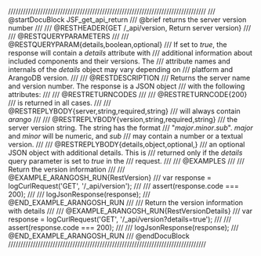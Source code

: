 ////////////////////////////////////////////////////////////////////////////////
/// @startDocuBlock JSF_get_api_return
/// @brief returns the server version number
///
/// @RESTHEADER{GET /_api/version, Return server version}
///
/// @RESTQUERYPARAMETERS
///
/// @RESTQUERYPARAM{details,boolean,optional}
/// If set to *true*, the response will contain a *details* attribute with
/// additional information about included components and their versions. The
/// attribute names and internals of the *details* object may vary depending on
/// platform and ArangoDB version.
///
/// @RESTDESCRIPTION
/// Returns the server name and version number. The response is a JSON object
/// with the following attributes:
///
/// @RESTRETURNCODES
///
/// @RESTRETURNCODE{200}
/// is returned in all cases.
///
/// @RESTREPLYBODY{server,string,required,string}
/// will always contain *arango*
///
/// @RESTREPLYBODY{version,string,required,string}
/// the server version string. The string has the format
/// "*major*.*minor*.*sub*". *major* and *minor* will be numeric, and *sub*
/// may contain a number or a textual version.
///
/// @RESTREPLYBODY{details,object,optional,}
/// an optional JSON object with additional details. This is
/// returned only if the *details* query parameter is set to *true* in the
/// request.
///
/// @EXAMPLES
///
/// Return the version information
///
/// @EXAMPLE_ARANGOSH_RUN{RestVersion}
///     var response = logCurlRequest('GET', '/_api/version');
///
///     assert(response.code === 200);
///
///     logJsonResponse(response);
/// @END_EXAMPLE_ARANGOSH_RUN
///
/// Return the version information with details
///
/// @EXAMPLE_ARANGOSH_RUN{RestVersionDetails}
///     var response = logCurlRequest('GET', '/_api/version?details=true');
///
///     assert(response.code === 200);
///
///     logJsonResponse(response);
/// @END_EXAMPLE_ARANGOSH_RUN
/// @endDocuBlock
////////////////////////////////////////////////////////////////////////////////